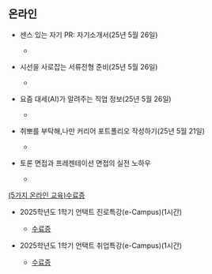   ## 온라인
   * 센스 있는 자기 PR: 자기소개서(25년 5월 26일)
     
     *
   * 시선을 사로잡는 서류전형 준비(25년 5월 26일)
     
     * 
   * 요즘 대세(AI)가 알려주는 직업 정보(25년 5월 26일)
     
     *
   * 취뽀를 부탁해,나만 커리어 포트폴리오 작성하기(25년 5월 21일)
     
      * 
   * 토론 면접과 프레젠테이션 면접의 실전 노하우
     
      * 
[(5가지 온라인 교육)수료증](./online1.pdf)

   * 2025학년도 1학기 언택트 진로특강(e-Campus)(1시간)
   
     * [수료증](./online2.pdf)
   
   * 2025학년도 1학기 언택트 취업특강(e-Campus)(1시간)
   
     * [수료증](./online3.pdf)

  

